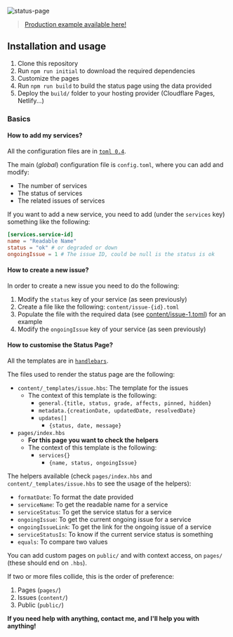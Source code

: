 ![status-page](https://socialify.git.ci/techie-pi/status-page/image?description=1&font=Source%20Code%20Pro&name=1&owner=1&pattern=Plus&theme=Dark)

> [Production example available here!](https://status.1416.info)

## Installation and usage
1. Clone this repository
2. Run ``npm run initial`` to download the required dependencies
3. Customize the pages
4. Run ``npm run build`` to build the status page using the data provided
5. Deploy the ``build/`` folder to your hosting provider (Cloudflare Pages, Netlify...)

### Basics
#### How to add my services?
All the configuration files are in [``toml 0.4``](https://learnxinyminutes.com/docs/toml/).

The main (_global_) configuration file is ``config.toml``, where you can add and modify:
- The number of services
- The status of services
- The related issues of services

If you want to add a new service, you need to add (under the ``services`` key) something like the following:
```toml
[services.service-id]
name = "Readable Name"
status = "ok" # or degraded or down
ongoingIssue = 1 # The issue ID, could be null is the status is ok
```

#### How to create a new issue?
In order to create a new issue you need to do the following:
1. Modify the ``status`` key of your service (as seen previously)
2. Create a file like the following: ``content/issue-{id}.toml``
3. Populate the file with the required data (see [content/issue-1.toml](content/issue-1.toml)) for an example
4. Modify the ``ongoingIssue`` key of your service (as seen previously)

#### How to customise the Status Page?
All the templates are in [``handlebars``](https://handlebarsjs.com/guide/).

The files used to render the status page are the following:
- ``content/_templates/issue.hbs``: The template for the issues
  - The context of this template is the following:
    - ``general.{title, status, grade, affects, pinned, hidden}``
    - ``metadata.{creationDate, updatedDate, resolvedDate}``
    - ``updates[]``
      - ``{status, date, message}``
- ``pages/index.hbs``
  - **For this page you want to check the helpers**
  - The context of this template is the following:
    - ``services{}``
      - ``{name, status, ongoingIssue}``

The helpers available (check ``pages/index.hbs`` and ``content/_templates/issue.hbs`` to see the usage of the helpers):
- ``formatDate``: To format the date provided
- ``serviceName``: To get the readable name for a service
- ``serviceStatus``: To get the service status for a service
- ``ongoingIssue``: To get the current ongoing issue for a service
- ``ongoingIssueLink``: To get the link for the ongoing issue of a service
- ``serviceStatusIs``: To know if the current service status is something
- ``equals``: To compare two values

You can add custom pages on ``public/`` and with context access, on ``pages/`` (these should end on ``.hbs``).

If two or more files collide, this is the order of preference:
1. Pages (``pages/``)
2. Issues (``content/``)
3. Public (``public/``)

**If you need help with anything, contact me, and I'll help you with anything!**
